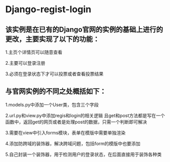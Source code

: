 # Django-regist-login
<h2>该实例是在已有的Django官网的实例的基础上进行的更改，主要实现了以下的功能：</h2>
<p>1.主页个详情页可以随意查看
<p>2.主要可以登录注册
<p>3.必须在登录状态下才可以投票或者查看投票结果
<h2>与官网实例的不同之处概括如下：</h2>
<p>1.models.py中添加一个User类，包含三个字段
<p>2.url.py和view.py中添加regis和login的相关逻辑  且get和post方法都是写在一个函数中，返回get的网页或者是处理post的数据，只需一个判断即可解决
<p>3.需要在view中引入forms模块，表单在模版中需要单独渲染
<p>4.添加防跨域的装饰器，解决跨域问题，包括form的模版中也要添加
<p>5.自己封装一个装饰器，用于检测用户的登录状态，在后面直接用于装饰各种类
